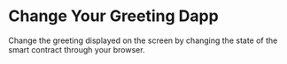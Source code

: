# Change Your Greeting Dapp
Change the greeting displayed on the screen by changing the state of the smart contract through your browser.
